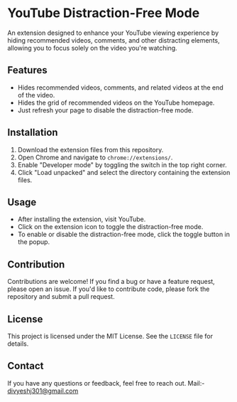 # YouTube Distraction-Free Mode

An extension designed to enhance your YouTube viewing experience by hiding recommended videos, comments, and other distracting elements, allowing you to focus solely on the video you're watching.

## Features

- Hides recommended videos, comments, and related videos at the end of the video.
- Hides the grid of recommended videos on the YouTube homepage.
- Just refresh your page to disable the distraction-free mode.

## Installation

1. Download the extension files from this repository.
2. Open Chrome and navigate to `chrome://extensions/`.
3. Enable "Developer mode" by toggling the switch in the top right corner.
4. Click "Load unpacked" and select the directory containing the extension files.

## Usage

- After installing the extension, visit YouTube.
- Click on the extension icon to toggle the distraction-free mode.
- To enable or disable the distraction-free mode, click the toggle button in the popup.

## Contribution

Contributions are welcome! If you find a bug or have a feature request, please open an issue. If you'd like to contribute code, please fork the repository and submit a pull request.

## License

This project is licensed under the MIT License. See the `LICENSE` file for details.

## Contact

If you have any questions or feedback, feel free to reach out.
Mail:- divyeshj301@gmail.com

